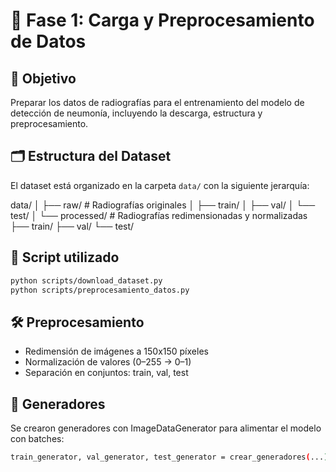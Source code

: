 <!-- # Fase 1: Preparación de datos

## 📦 Dataset
- Origen: [Chest X-Ray Pneumonia (Kaggle)](https://www.kaggle.com/datasets/paultimothymooney/chest-xray-pneumonia)

## 🧱 Estructura de carpetas
📁 chest_xray/ <br>
├── train/<br>
│ ├── NORMAL/<br>
│ └── PNEUMONIA/<br>
├── val/<br>
├── test/<br>


## 🧹 Preprocesamiento
- Redimensionamiento de imágenes: 150x150
- Conversión a escala de grises (si aplica)
- Normalización de píxeles: `[0, 1]`

## 📊 Exploración inicial
- Cantidad de imágenes por clase
- Imágenes de muestra por clase -->


# 📂 Fase 1: Carga y Preprocesamiento de Datos

## 🎯 Objetivo
Preparar los datos de radiografías para el entrenamiento del modelo de detección de neumonía, incluyendo la descarga, estructura y preprocesamiento.

## 🗂️ Estructura del Dataset

El dataset está organizado en la carpeta `data/` con la siguiente jerarquía:

data/
│
├── raw/ # Radiografías originales
│ ├── train/
│ ├── val/
│ └── test/
│
└── processed/ # Radiografías redimensionadas y normalizadas
├── train/
├── val/
└── test/


## 🧾 Script utilizado

```bash
python scripts/download_dataset.py
python scripts/preprocesamiento_datos.py

```

## 🛠️ Preprocesamiento
  * Redimensión de imágenes a 150x150 píxeles
  * Normalización de valores (0–255 → 0–1)
  * Separación en conjuntos: train, val, test

## 🧪 Generadores
Se crearon generadores con ImageDataGenerator para alimentar el modelo con batches:
```bash
train_generator, val_generator, test_generator = crear_generadores(...)
```



